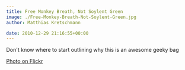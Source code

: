 ```yaml
---
title: Free Monkey Breath, Not Soylent Green
image: ./Free-Monkey-Breath-Not-Soylent-Green.jpg
author: Matthias Kretschmann

date: 2010-12-29 21:16:55+00:00
---
```


Don't know where to start outlining why this is an awesome geeky bag

[Photo on Flickr](http://www.flickr.com/photos/krema/5342064578)
